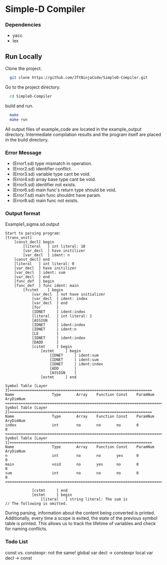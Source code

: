# Simple-D Compiler

### Dependencies
- yacc
- lex

## Run Locally
Clone the project.

```bash
  git clone https://github.com/JTtNinjaCode/SimpleD-Compiler.git
```

Go to the project directory.

```bash
  cd SimpleD-Compiler
```

build and run.

```bash
  make
  make run
```

All output files of example_code are located in the example_output directory. Intermediate compilation results and the program itself are placed in the build directory.

### Error Message
- (Error1.sd) type mismatch in operation.
- (Error2.sd) identifier conflict.
- (Error3.sd) variable type cant be void.
- (Error4.sd) array base type cant be void.
- (Error5.sd) identifier not exists.
- (Error6.sd) main func's return type should be void.
- (Error7.sd) main func shouldnt have param.
- (Error8.sd) main func not exists.

### Output format
Example1_sigma.sd.output

```
Start to parsing program:
[trans_unit]
	[const_decl] begin
		[literal   ] int literal: 10
		[var_decl  ] have initilizer
		[var_decl  ] ident: n
	[const_decl] end
	[literal   ] int literal: 0
	[var_decl  ] have initilizer
	[var_decl  ] ident: sum
	[var_decl  ] end
	[func_def  ] begin
	[func_def  ] func ident: main
		[fcstmt    ] begin
			[var_decl  ] not have initializer
			[var_decl  ] ident: index
			[var_decl  ] end
			[for       ]
			[IDNET     ] ident:index
			[literal   ] int literal: 1
			[ASSIGN    ]
			[IDNET     ] ident:index
			[IDNET     ] ident:n
			[LE        ]
			[IDNET     ] ident:index
			[DADD      ]
			[cstmt     ] begin
				[estmt     ] begin
					[IDNET     ] ident:sum
					[IDNET     ] ident:sum
					[IDNET     ] ident:index
					[ADD       ]
					[ASSIGN    ]
				[estmt     ] end

Symbol Table [Layer 3]================================================================
Name                 Type       Array    Function Const    ParamNum   AryDimNum 
======================================================================================
Symbol Table [Layer 2]================================================================
Name                 Type       Array    Function Const    ParamNum   AryDimNum 
index                int        no       no       no       0          0         
======================================================================================
Symbol Table [Layer 1]================================================================
Name                 Type       Array    Function Const    ParamNum   AryDimNum 
n                    int        no       no       yes      0          0         
main                 void       no       yes      no       0          0         
sum                  int        no       no       no       0          0         
======================================================================================

			[cstmt     ] end
			[estmt     ] begin
				[literal   ] string literal: The sum is 
// The following is omitted.
```

During parsing, information about the content being converted is printed. Additionally, every time a scope is exited, the state of the previous symbol table is printed. This allows us to track the lifetime of variables and check for naming conflicts.

### Todo List

const vs. constexpr: not the same!
global var decl -> constexpr
local var decl -> const